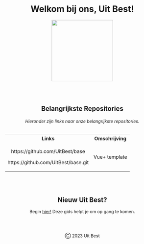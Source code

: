
<h1 align="center">Welkom bij ons, Uit Best!</h1> 

<p align="center"><img align="middle" src="https://github.com/UitBest/.github-private/assets/82875662/47ce04ff-a1a7-417a-b7e7-79a03ef7c2ea" width="200" height="200" /></p>
<br>
<br>
<h2 align="center">Belangrijkste Repositories</h2>

<h6 align="center">Hieronder zijn links naar onze belangrijkste repositories.</h6>


<table align="center">
  <tr>
    <th>Links</th>
    <th>Omschrijving</th>
  </tr>
  <tr>
    <td>
      <p align="center">https://github.com/UitBest/base</p>
      <p align="center">https://github.com/UitBest/base.git</p>
    </td>
    <td><p align="center">Vue+ template</p></td>
  </tr>
</table>


<br>
<br>
<h2 align="center">Nieuw Uit Best?</h2>
<p align="center">Begin <a href="https://www.w3schools.com/vue/index.php">hier!</a> Deze gids helpt je om op gang te komen.</p>
<br>
<br>
<p align="center">Ⓒ 2023 Uit Best</p>
